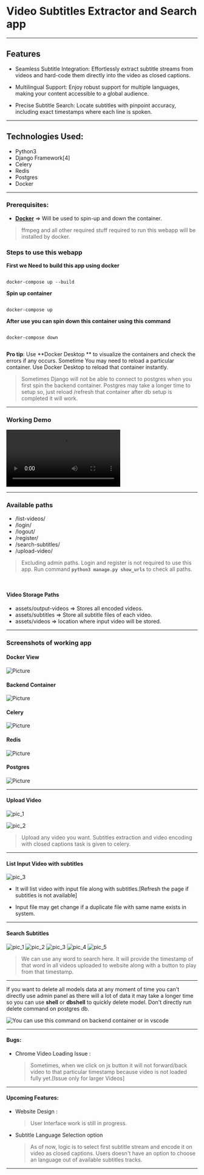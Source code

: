 # Video Subtitles Extractor and Search app

---

## Features

- Seamless Subtitle Integration: Effortlessly extract subtitle streams from videos and hard-code them directly into the video as closed captions.

- Multilingual Support: Enjoy robust support for multiple languages, making your content accessible to a global audience.

- Precise Subtitle Search: Locate subtitles with pinpoint accuracy, including exact timestamps where each line is spoken.

---

## Technologies Used:

- Python3
- Django Framework[4]
- Celery
- Redis
- Postgres
- Docker

---

### Prerequisites:

- **[Docker](https://www.docker.com/)** => Will be used to spin-up and down the container.

> ffmpeg and all other required stuff required to run this webapp will be installed by docker.

### Steps to use this webapp

**First we Need to build this app using docker**

```

docker-compose up --build

```

**Spin up container**

```

docker-compose up

```

**After use you can spin down this container using this command**

```

docker-compose down


```

**Pro tip**: Use **Docker Desktop ** to visualize the containers and check the errors if any occurs. Sometime You may need to reload a particular container. Use Docker Desktop to reload that container instantly.

> Sometimes Django will not be able to connect to postgres when you first spin the backend container. Postgres may take a longer time to setup so, just reload /refresh that container after db setup is completed it will work.

---

### Working Demo

![Working Demo](/screenshots/Demo.mp4)

---

### Available paths

- /list-videos/
- /login/
- /logout/
- /register/
- /search-subtitles/
- /upload-video/

> Excluding admin paths. Login and register is not required to use this app. Run command **`python3 manage.py show_urls`** to check all paths.

<br>

#### Video Storage Paths

- assets/output-videos => Stores all encoded videos.
- assets/subtitles => Store all subtitle files of each video.
- assets/videos => location where input video will be stored.

---

### Screenshots of working app

#### Docker View

![Picture](/screenshots/Backend_Docker_View.png)

#### Backend Container

![Picture](/screenshots/Backend_Container.png)

#### Celery

![Picture](/screenshots/Backend_Celery_View.png)

#### Redis

![Picture](/screenshots/Redis.png)

#### Postgres

![Picture](/screenshots/Backend_Postgres_View.png)

---

#### Upload Video

![pic_1](/screenshots/Upload_Video_1.png)

![pic_2](/screenshots/Upload_video_2.png)

> Upload any video you want. Subtitles extraction and video encoding with closed captions task is given to celery.

---

#### List Input Video with subtitles

![pic_3](/screenshots/list_videos_1.png)

- It will list video with input file along with subtitles.[Refresh the page if subtitles is not available]

- Input file may get change if a duplicate file with same name exists in system.

---

#### Search Subtitles

![pic_1](/screenshots/Subtitles_search_1.png)
![pic_2](/screenshots/Subtitles_Search_2.png)
![pic_3](/screenshots/Subtitles_Search_3_1.png)
![pic_4](/screenshots/Subtitles_Search_3.png)
![pic_5](/screenshots/Subtitles_Search_4.png)

> We can use any word to search here. It will provide the timestamp of that word in all videos uploaded to website along with a button to play from that timestamp.

---

If you want to delete all models data at any moment of time you can't directly use admin panel as there will a lot of data it may take a longer time so you can use **shell** or **dbshell** to quickly delete model. Don't directly run delete command on postgres db.

![You can use this command on backend container or in vscode](/screenshots/Backend_Delete_all_models_data.png)

---

#### Bugs:

- Chrome Video Loading Issue :

  > Sometimes, when we click on js button it will not forward/back video to that particular timestamp because video is not loaded fully yet.[Issue only for larger Videos]

---

#### Upcoming Features:

- Website Design :

  > User Interface work is still in progress.

- Subtitle Language Selection option

  > As of now, logic is to select first subtitle stream and encode it on video as closed captions. Users doesn't have an option to choose an language out of available subtitles tracks.

---
